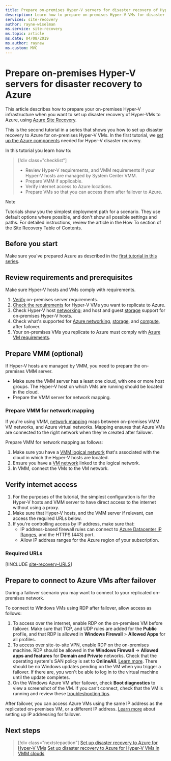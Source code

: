 ```yaml
---
title: Prepare on-premises Hyper-V servers for disaster recovery of Hyper-V VMs to Azure| Microsoft Docs
description: Learn how to prepare on-premises Hyper-V VMs for disaster recovery to Azure with the Azure Site Recovery service.
services: site-recovery
author: rayne-wiselman
ms.service: site-recovery
ms.topic: article
ms.date: 04/08/2019
ms.author: raynew
ms.custom: MVC
---
```



# Prepare on-premises Hyper-V servers for disaster recovery to Azure

This article describes how to prepare your on-premises Hyper-V infrastructure when you want to set up disaster recovery of Hyper-VMs to Azure, using [Azure Site Recovery](site-recovery-overview.md).


This is the second tutorial in a series that shows you how to set up disaster recovery to Azure for on-premises Hyper-V VMs. In the first tutorial, we [set up the Azure components](tutorial-prepare-azure.md) needed for Hyper-V disaster recovery.

In this tutorial you learn how to:

> [!div class="checklist"]
> * Review Hyper-V requirements, and VMM requirements if your Hyper-V hosts are managed by System Center VMM.
> * Prepare VMM if applicable.
> * Verify internet access to Azure locations.
> * Prepare VMs so that you can access them after failover to Azure.

> [!NOTE]
> Tutorials show you the simplest deployment path for a scenario. They use default options where possible, and don't show all possible settings and paths. For detailed instructions, review the article in the How To section of the Site Recovery Table of Contents.

## Before you start

Make sure you've prepared Azure as described in the [first tutorial in this series](tutorial-prepare-azure.md).

## Review requirements and prerequisites

Make sure Hyper-V hosts and VMs comply with requirements.

1. [Verify](hyper-v-azure-support-matrix.md#on-premises-servers) on-premises server requirements.
2. [Check the requirements](hyper-v-azure-support-matrix.md#replicated-vms) for Hyper-V VMs you want to replicate to Azure.
3. Check Hyper-V host [networking](hyper-v-azure-support-matrix.md#hyper-v-network-configuration); and host and guest [storage](hyper-v-azure-support-matrix.md#hyper-v-host-storage) support for on-premises Hyper-V hosts.
4. Check what's supported for [Azure networking](hyper-v-azure-support-matrix.md#azure-vm-network-configuration-after-failover), [storage](hyper-v-azure-support-matrix.md#azure-storage), and [compute](hyper-v-azure-support-matrix.md#azure-compute-features), after failover.
5. Your on-premises VMs you replicate to Azure must comply with [Azure VM requirements](hyper-v-azure-support-matrix.md#azure-vm-requirements).


## Prepare VMM (optional)

If Hyper-V hosts are managed by VMM, you need to prepare the on-premises VMM server. 

- Make sure the VMM server has a least one cloud, with one or more host groups. The Hyper-V host on which VMs are running should be located in the cloud.
- Prepare the VMM server for network mapping.

### Prepare VMM for network mapping

If you're using VMM, [network mapping](site-recovery-network-mapping.md) maps between on-premises VMM VM networks, and Azure virtual networks. Mapping ensures that Azure VMs are connected to the right network when they're created after failover.

Prepare VMM for network mapping as follows:

1. Make sure you have a [VMM logical network](https://docs.microsoft.com/system-center/vmm/network-logical) that's associated with the cloud in which the Hyper-V hosts are located.
2. Ensure you have a [VM network](https://docs.microsoft.com/system-center/vmm/network-virtual) linked to the logical network.
3. In VMM, connect the VMs to the VM network.

## Verify internet access

1. For the purposes of the tutorial, the simplest configuration is for the Hyper-V hosts and VMM server to have direct access to the internet without using a proxy. 
2. Make sure that Hyper-V hosts, and the VMM server if relevant, can access the required URLs below.   
3. If you're controlling access by IP address, make sure that:
    - IP address-based firewall rules can connect to [Azure Datacenter IP Ranges](https://www.microsoft.com/download/confirmation.aspx?id=41653), and the HTTPS (443) port.
    - Allow IP address ranges for the Azure region of your subscription.
    
### Required URLs


[!INCLUDE [site-recovery-URLS](../../includes/site-recovery-URLS.md)]


## Prepare to connect to Azure VMs after failover

During a failover scenario you may want to connect to your replicated on-premises network.

To connect to Windows VMs using RDP after failover, allow access as follows:

1. To access over the internet, enable RDP on the on-premises VM before failover. Make sure that
   TCP, and UDP rules are added for the **Public** profile, and that RDP is allowed in **Windows
   Firewall** > **Allowed Apps** for all profiles.
2. To access over site-to-site VPN, enable RDP on the on-premises machine. RDP should be allowed in
   the **Windows Firewall** -> **Allowed apps and features** for **Domain and Private** networks.
   Check that the operating system's SAN policy is set to **OnlineAll**. [Learn
   more](https://support.microsoft.com/kb/3031135). There should be no Windows updates pending on
   the VM when you trigger a failover. If there are, you won't be able to log in to the virtual
   machine until the update completes.
3. On the Windows Azure VM after failover, check **Boot diagnostics** to view a screenshot of the
   VM. If you can't connect, check that the VM is running and review these
   [troubleshooting tips](https://social.technet.microsoft.com/wiki/contents/articles/31666.troubleshooting-remote-desktop-connection-after-failover-using-asr.aspx).

After failover, you can access Azure VMs using the same IP address as the replicated on-premises VM, or a different IP address. [Learn more](concepts-on-premises-to-azure-networking.md) about setting up IP addressing for failover.

## Next steps

> [!div class="nextstepaction"]
> [Set up disaster recovery to Azure for Hyper-V VMs](tutorial-hyper-v-to-azure.md)
> [Set up disaster recovery to Azure for Hyper-V VMs in VMM clouds](tutorial-hyper-v-vmm-to-azure.md)
